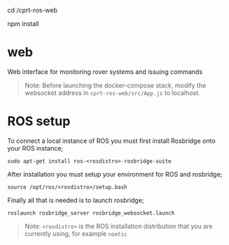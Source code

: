 cd /cprt-ros-web

npm install
# web
Web interface for monitoring rover systems and issuing commands

> Note: Before launching the docker-compose stack, modify the websocket address in `cprt-ros-web/src/App.js` to localhost.

# ROS setup

To connect a local instance of ROS you must first install Rosbridge onto your ROS instance;

```
sudo apt-get install ros-<rosdistro>-rosbridge-suite
```

After installation you must setup your environment for ROS and rosbridge;

```
source /opt/ros/<rosdistro>/setup.bash
```

Finally all that is needed is to launch rosbridge;

```
roslaunch rosbridge_server rosbridge_websocket.launch
```

> Note: `<rosdistro>` is the ROS installation distribution that you are currently using, for example `noetic`
